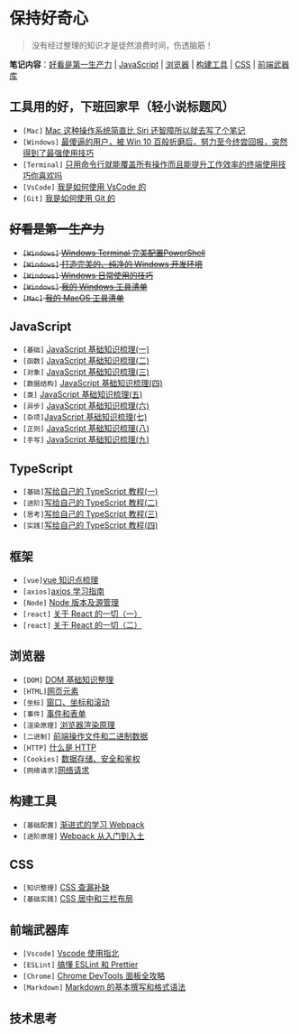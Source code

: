 # 保持好奇心

> 没有经过整理的知识才是徒然浪费时间，伤透脑筋！

**笔记内容**：[好看是第一生产力](#好看是第一生产力) | [JavaScript](#javascript) | [浏览器](#浏览器) | [构建工具](#构建工具) | [CSS](#CSS) | [前端武器库](#前端武器库)

## 工具用的好，下班回家早（轻小说标题风）

- `[Mac]` [Mac 这种操作系统简直比 Siri 还智障所以就去写了个笔记](others/mac.md)
- `[Windows]` [最傻逼的用户，被 Win 10 百般折磨后，努力至今终尝回报，突然得到了最强使用技巧](others/win.md)
- `[Terminal]` [只用命令行就能覆盖所有操作而且能提升工作效率的终端使用技巧你喜欢吗](others/terminal.md)
- `[VsCode]` [我是如何使用 VsCode 的](others/code.md)
- `[Git]` [我是如何使用 Git 的](others/git.md)
<!-- - `[Switch]` [我是如何使用 Switch 的](others/switch.md) -->

<!-- ## 基础打的牢，代码写的好！
## 框架用的好，摸鱼时间满！
## 笔记要做好，技术要思考！ -->

## ~~好看是第一生产力~~

- ~~`[Windows]` [Windows Terminal 完美配置PowerShell](win/win_terminal.md)~~
- ~~`[Windows]` [打造完美的、纯净的 Windows 开发环境](win/win_env.md)~~
- ~~`[Windows]` [Windows 日常使用的技巧](win/win_tips.md)~~
- ~~`[Windows]` [我的 Windows 工具清单](win/win_tools.md)~~
- ~~`[Mac]` [我的 MacOS 工具清单](mac/mac_tools.md)~~

<!-- ## 计算机基础知识

- `[位运算]]` [我的 Windows 工具清单](win/win_tools.md)
- `[数据结构]` [我的 MacOS 工具清单](mac/mac_tools.md) -->

## JavaScript

- `[基础]` [JavaScript 基础知识梳理(一)](js/js_base.md)
- `[函数]` [JavaScript 基础知识梳理(二)](js/js_function.md)
- `[对象]` [JavaScript 基础知识梳理(三)](js/js_object.md)
- `[数据结构]` [JavaScript 基础知识梳理(四)](js/js_data_structure.md)
- `[类]` [JavaScript 基础知识梳理(五)](js/js_class.md)
- `[异步]` [JavaScript 基础知识梳理(六)](js/js_promise.md)
- `[杂项]`[JavaScript 基础知识梳理(七)](js/js_other.md)
- `[正则]` [JavaScript 基础知识梳理(八)](js/js_regexp.md)
- `[手写]` [JavaScript 基础知识梳理(九)](js/js_code.md)

## TypeScript

- `[基础]`[写给自己的 TypeScript 教程(一)](ts/ts_1.md)
- `[进阶]`[写给自己的 TypeScript 教程(二)](ts/ts_2.md)
- `[思考]`[写给自己的 TypeScript 教程(三)](ts/ts_3.md)
- `[实践]`[写给自己的 TypeScript 教程(四)](ts/ts_4.md)

## 框架

- `[vue]`[vue 知识点梳理](web/vue.md)
- `[axios]`[axios 学习指南](web/axios.md)
- `[Node]` [Node 版本及源管理](others/nvm.md)
- `[react]` [关于 React 的一切（一）](web/react1.md)
- `[react]` [关于 React 的一切（二）](web/react.md)

## 浏览器

- `[DOM]` [DOM 基础知识整理](web/dom.md)
- `[HTML]`[网页元素](web/element.md)
- `[坐标]` [窗口、坐标和滚动](web/scroll.md)
- `[事件]` [事件和表单](web/event.md)
- `[渲染原理]` [浏览器渲染原理](web/browser.md)
- `[二进制]` [前端操作文件和二进制数据](web/data.md)
- `[HTTP]` [什么是 HTTP](web/http.md)
- `[Cookies]` [数据存储、安全和鉴权](web/cookie.md)
- `[网络请求]`[网络请求](web/xhr.md)
<!-- - `[Web components]`[浅尝 Web components](web/component.md) -->

## 构建工具

- `[基础配置]` [渐进式的学习 Webpack](webpack/webpack_base.md)
- `[进阶原理]` [Webpack 从入门到入土](webpack/webpack_high.md)

## CSS

- `[知识整理]` [CSS 查漏补缺](web/css.md)
- `[基础实践]` [CSS 居中和三栏布局](web/layout.md)

## 前端武器库

- `[Vscode]` [Vscode 使用指北](web/code.md)
- `[ESLint]` [搞懂 ESLint 和 Prettier](ts/eslint.md)
- `[Chrome]` [Chrome DevTools 面板全攻略](ts/devTool.md)
- `[Markdown]` [Markdown 的基本撰写和格式语法](others/markdown.md)

## 技术思考

<!-- 命名 - 让人秒懂
变量 - 使用合理，不多不少
嵌套 - 越少越好
行数 - 合理即可。即不是奇技淫巧的 one-line 怪，又不是像整天操心你安全的妈妈，各种唠叨
原理 - 通俗易懂，最好使用大家都明白的数据结构和算法知识
写法 - 最好是 language-agnostic，即可以方便的迁移到主流编程语言 -->

<!-- - `[奇技淫巧]` [JavaScript 中的奇技淫巧]() -->
<!-- 开发技巧 -->

<!-- ## 设计模式
## 算法 -->

<!-- 知乎问题 -->

  <!-- - `[Git]` [Git 简单学习与高频使用的命令] -->
  <!-- - `[SSH]` [使用 SSH 登录 Linux 实例](others/ssh.md) -->

<!-- 我答的是一些表单配置化、拖拽、业务组件、微前端等等（其实前面两个我都没做过，就顺便提了一下），管理系统因为没有设计师，所以体验想要做好就更要细心去考虑各种情况。现在比较火的 low code 也很适合中后台管理系统这个场景。 -->
<!-- 一套后端管理页面都要专门定制一套（自我感觉）没卵用的UI样式 -->
 <!-- Maybe we don't need a better program, we need a smarter person -->
 <!-- 中后台业务虽然看起来样子比较简单，但实际业务逻辑非常复杂，你见过 800 个字段的表单么，极限情况下写代码总是最好的解决办法。实际上发明一个 dsl 不过是换了种语言来解决问题，除非跟业务高度 match（那就意味着覆盖面不广），否则不好用。我们团队目前在做的尝试是，让业务方提供接口、模型等等形式的数据描述，然后机器生成带全功能的页面，对于不满足需求的部分，仍然可以基于生成产物进行修改，当然这种变更是单向的。目前我们只做了表单表格，幸运的是短短半年已经有 超过 40% 的代码是这样生成的了，目前正在计划把这套功能推到整个应用研发上。 -->
<!-- 前端天坑集锦
上传组件（IE / Flash 时代）
动态表单
拖拽生成页面
工作流引擎
富文本编辑器
Web IDE
写一个新系统，还原老系统的所有功能
停机问题（别笑 -->
<!-- 当表单需要和其他地方联动 -->
<!-- 还有数据可视化 -->
<!-- 笑死，前司做的一个系统就是，重构老电子流系统，变成在线的拖拉拽开发电子流的系统。上面的点全部中枪，（我只是做后台管理的 -->
<!-- 前端考验五——监控、日志与灰度

我习惯将监控、日志和灰度称为前端三板斧，是衡量一个前端团队是否专业的重要指标。 -->

<!-- fiber 并不会减少 diff 时间，只是将diff 精确分割，优先级概念， -->

<!-- 单独开发多个提升工作效率的前端工具

独立设计大前端公共架构服务多个项目

多次组织前端项目重构并担任核心开发

撰写16件技术专利并成功提交专利保护

连续三年蝉联部门专利输出数量前两名 -->
<!--
项目
炉石传说游戏相关业务

暗黑破坏神游戏相关业务

阴阳师游戏相关业务

我的世界游戏相关业务

网易大神社区相关业务

NGP游戏平台社区相关业务

网易职位内推系统

网易沙龙课程系统

网易人力管理系统

大前端项目公共架构

职责
负责前端项目自动化构建脚手架的设计、开发、测试和维护

负责前端项目开发的需求对接、技术沟通、主导开发和上线部署

负责前端项目重构的整体设计、组件规范、接口管理和工具整合

负责大前端项目公共架构的整体设计、文档撰写和开发维护

负责Web应用和Node应用的核心开发和任务分发

负责编码规范定制和技术文档管理

成绩
单独开发多个提升工作效率的前端工具

独立设计大前端公共架构服务多个项目

多次组织前端项目重构并担任核心开发

撰写16件技术专利并成功提交专利保护

连续三年蝉联部门专利输出数量前两名

前端组长
高级前端开发工程师
2015.06 ~ 2017.08
碧桂园／互联网技术中心
项目
诚加装饰官网网站

橙家装饰官网网站

橙家家居移动客户端

橙师傅移动客户端

橙家体验馆移动客户端

橙家数据中心桌面客户端

橙家产品管理后台系统网站

职责
负责前端项目自动化构建脚手架的设计、开发、测试和维护

负责前端项目开发的需求对接、技术沟通、主导开发和上线部署

负责Web应用和Node应用的核心开发和任务分发

负责后台系统的需求设计和数据接口的功能设计

负责编码规范定制和技术文档管理

成绩
2016年度碧桂园最佳进步奖

2017年度碧桂园最佳员工奖

撰写16件技术专利并成功提交专利保护

部门首位前端且参与部门所有前端项目建设

连续两年担任前端组长并带领组员开发多个前端项目 -->

<!-- 有两个import，一个是类似import x from "uri"这样的，一个是类似import("uri")这样的。它们的行为有极大的不同。

前者是静态的，后者是动态的。

后者因为是动态的，所以为了不阻塞，调用处返回的是异步的Promise。

前者因为是静态的，所以可以一口气把需要的全都检测到并加载完再同步执行，因此只对于顶层模块外部而言整体是异步运行的，而在模块内部，静态加载就仿佛是同步的一般，可直接使用。 -->

<!-- 4294967295 的 2147483647 次方 -->
<!-- > 拓展：Linux 链接概念

Linux 链接分两种，一种被称为硬链接（Hard Link），另一种被称为符号链接（Symbolic Link）。

情况下，**ln** 命令产生硬链接。 -->
